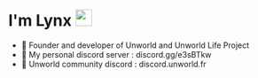 # I'm Lynx <img src="https://raw.githubusercontent.com/MartinHeinz/MartinHeinz/master/wave.gif" width="30px">
- 🍪 Founder and developer of Unworld and Unworld Life Project
- 🌟 My personal discord server : discord.gg/e3sBTkw
- 💎 Unworld community discord : discord.unworld.fr
